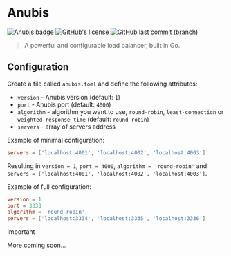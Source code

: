 # Anubis

![Anubis badge](https://img.shields.io/badge/anubis-004f72)
[![GitHub's license](https://img.shields.io/github/license/kauefraga/anubis)](https://github.com/kauefraga/anubis/blob/main/LICENSE)
[![GitHub last commit (branch)](https://img.shields.io/github/last-commit/kauefraga/anubis/main)](https://github.com/kauefraga/anubis)

> A powerful and configurable load balancer, built in Go.

## Configuration

Create a file called `anubis.toml` and define the following attributes:

- `version` - Anubis version (default: `1`)
- `port` - Anubis port (default: `4000`)
- `algorithm` - algorithm you want to use, `round-robin`, `least-connection` or `weighted-response-time` (default: `round-robin`)
- `servers` - array of servers address

Example of minimal configuration:

```toml
servers = ['localhost:4001', 'localhost:4002', 'localhost:4003']
```

Resulting in `version = 1`, `port = 4000`, `algorithm = 'round-robin'` and  `servers = ['localhost:4001', 'localhost:4002', 'localhost:4003']`.

Example of full configuration:

```toml
version = 1
port = 3333
algorithm = 'round-robin'
servers = ['localhost:3334', 'localhost:3335', 'localhost:3336']
```

> [!IMPORTANT]
> More coming soon...
